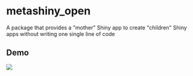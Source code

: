 # metashiny_open

A package that provides a "mother" Shiny app to create "children" Shiny apps without writing one single line of code 

## Demo

 ![](metashiny0.gif)

